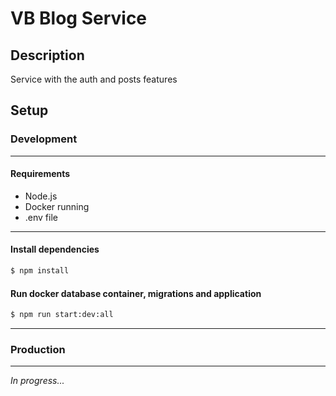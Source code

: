 # VB Blog Service

## Description
Service with the auth and posts features

## Setup

### Development

---

#### Requirements
- Node.js 
- Docker running
- .env file

---

#### Install dependencies

```bash
$ npm install
```

#### Run docker database container, migrations and application
```bash
$ npm run start:dev:all
```

---

### Production

--- 

*In progress...*